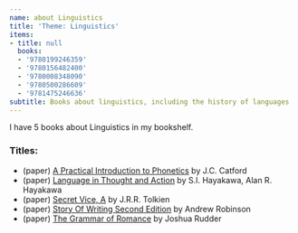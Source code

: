 ```yaml
---
name: about Linguistics
title: 'Theme: Linguistics'
items:
- title: null
  books:
  - '9780199246359'
  - '9780156482400'
  - '9780008348090'
  - '9780500286609'
  - '9781475246636'
subtitle: Books about linguistics, including the history of languages
---
```

I have 5 books about Linguistics in my bookshelf.

### Titles:
- (paper) [A Practical Introduction to Phonetics](/books/info/9780199246359) by J.C. Catford
- (paper) [Language in Thought and Action](/books/info/9780156482400) by S.I. Hayakawa, Alan R. Hayakawa
- (paper) [Secret Vice, A](/books/info/9780008348090) by J.R.R. Tolkien
- (paper) [Story Of Writing Second Edition](/books/info/9780500286609) by Andrew Robinson
- (paper) [The Grammar of Romance](/books/info/9781475246636) by Joshua Rudder
